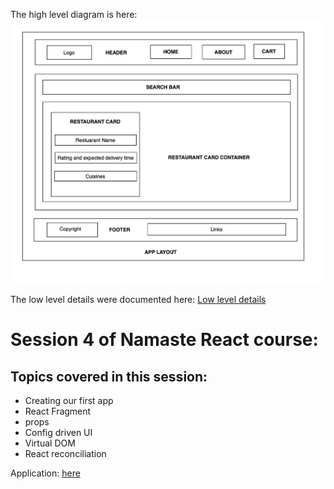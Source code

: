 The high level diagram is here: ![High-Level-Diagram-Food-Villa](../High-Level-Design-Food-Villa.png)

The low level details were documented here: [Low level details](../Low-Level-Design-Food-Villa.txt)

# Session 4 of Namaste React course:

## Topics covered in this session:

- Creating our first app
- React Fragment
- props
- Config driven UI
- Virtual DOM
- React reconciliation

Application: [here]()